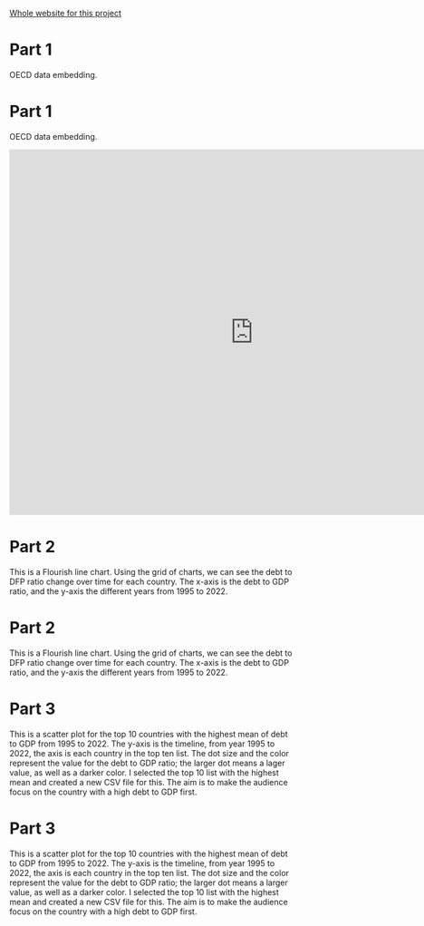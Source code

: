 [Whole website for this project](https://qijiazhoux.github.io/qijia_zhou_portfolio/data_viz_2.html)

# Part 1
OECD data embedding. 

<html>
<head>
    <title>Your Title Here</title>
</head>
<body>

<h1>Part 1</h1>
<p>OECD data embedding.</p>
<iframe src="https://data.oecd.org/chart/7b4S" width="860" height="645" style="border: 0" mozallowfullscreen="true" webkitallowfullscreen="true" allowfullscreen="true"><a href="https://data.oecd.org/chart/7b4S" target="_blank">OECD Chart: General government debt, Total, % of GDP, Annual, 2018</a></iframe>

# Part 2
This is a Flourish line chart. Using the grid of charts, we can see the debt to DFP ratio change over time for each country. The x-axis is the debt to GDP ratio, and the y-axis the different years from 1995 to 2022. 

<h1>Part 2</h1>
<p>This is a Flourish line chart. Using the grid of charts, we can see the debt to DFP ratio change over time for each country. The x-axis is the debt to GDP ratio, and the y-axis the different years from 1995 to 2022.</p>
<div class="flourish-embed flourish-chart" data-src="visualisation/14951005"><script src="https://public.flourish.studio/resources/embed.js"></script></div>

# Part 3
This is a scatter plot for the top 10 countries with the highest mean of debt to GDP from 1995 to 2022. The y-axis is the timeline, from year 1995 to 2022, the axis is each country in the top ten list. The dot size and the color represent the value for the debt to GDP ratio; the larger dot means a lager value, as well as a darker color. I selected the top 10 list with the highest mean and created a new CSV file for this. The aim is to make the audience focus on the country with a high debt to GDP first. 

<h1>Part 3</h1>
<p>This is a scatter plot for the top 10 countries with the highest mean of debt to GDP from 1995 to 2022. The y-axis is the timeline, from year 1995 to 2022, the axis is each country in the top ten list. The dot size and the color represent the value for the debt to GDP ratio; the larger dot means a larger value, as well as a darker color. I selected the top 10 list with the highest mean and created a new CSV file for this. The aim is to make the audience focus on the country with a high debt to GDP first.</p>
<div class="flourish-embed flourish-scatter" data-src="visualisation/14954237"><script src="https://public.flourish.studio/resources/embed.js"></script></div>

